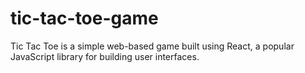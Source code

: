 # tic-tac-toe-game
Tic Tac Toe is a simple web-based game built using React, a popular JavaScript library for building user interfaces. 
